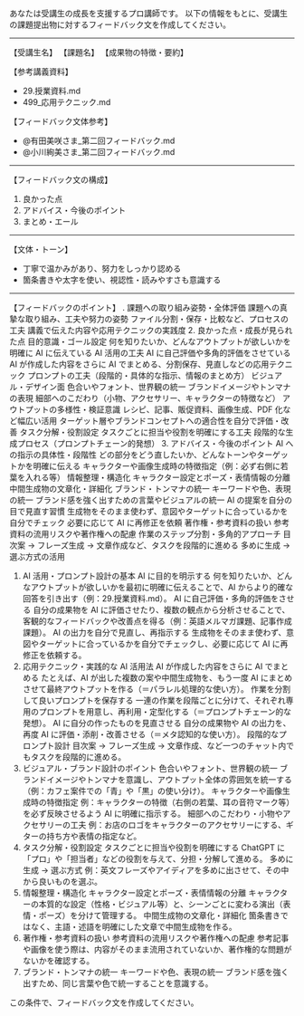 あなたは受講生の成長を支援するプロ講師です。
以下の情報をもとに、受講生の課題提出物に対するフィードバック文を作成してください。

---

【受講生名】
【課題名】
【成果物の特徴・要約】

【参考講義資料】

-   29.授業資料.md
-   499\_応用テクニック.md

【フィードバック文体参考】

-   @有田美咲さま\_第二回フィードバック.md
-   @小川絢美さま\_第二回フィードバック.md

---

【フィードバック文の構成】

1. 良かった点
2. アドバイス・今後のポイント
3. まとめ・エール

---

【文体・トーン】

-   丁寧で温かみがあり、努力をしっかり認める
-   箇条書きや太字を使い、視認性・読みやすさも意識する

---

【フィードバックのポイント】
. 課題への取り組み姿勢・全体評価
課題への真摯な取り組み、工夫や努力の姿勢
ファイル分割・保存・比較など、プロセスの工夫
講義で伝えた内容や応用テクニックの実践度 2. 良かった点・成長が見られた点
目的意識・ゴール設定
何を知りたいか、どんなアウトプットが欲しいかを明確に AI に伝えている
AI 活用の工夫
AI に自己評価や多角的評価をさせている
AI が作成した内容をさらに AI でまとめる、分割保存、見直しなどの応用テクニック
プロンプトの工夫（段階的・具体的な指示、情報のまとめ方）
ビジュアル・デザイン面
色合いやフォント、世界観の統一
ブランドイメージやトンマナの表現
細部へのこだわり（小物、アクセサリー、キャラクターの特徴など）
アウトプットの多様性・検証意識
レシピ、記事、販促資料、画像生成、PDF 化など幅広い活用
ターゲット層やブランドコンセプトへの適合性を自分で評価・改善
タスク分解・役割設定
タスクごとに担当や役割を明確にする工夫
段階的な生成プロセス（プロンプトチェーン的発想） 3. アドバイス・今後のポイント
AI への指示の具体性・段階性
どの部分をどう直したいか、どんなトーンやターゲットかを明確に伝える
キャラクターや画像生成時の特徴指定（例：必ず右側に若葉を入れる等）
情報整理・構造化
キャラクター設定とポーズ・表情情報の分離
中間生成物の文章化・詳細化
ブランド・トンマナの統一
キーワードや色、表現の統一
ブランド感を強く出すための言葉やビジュアルの統一
AI の提案を自分の目で見直す習慣
生成物をそのまま使わず、意図やターゲットに合っているかを自分でチェック
必要に応じて AI に再修正を依頼
著作権・参考資料の扱い
参考資料の流用リスクや著作権への配慮
作業のステップ分割・多角的アプローチ
目次案 → フレーズ生成 → 文章作成など、タスクを段階的に進める
多めに生成 → 選ぶ方式の活用

1. AI 活用・プロンプト設計の基本
   AI に目的を明示する
   何を知りたいか、どんなアウトプットが欲しいかを最初に明確に伝えることで、AI からより的確な回答を引き出す（例：29.授業資料.md）。
   AI に自己評価・多角的評価をさせる
   自分の成果物を AI に評価させたり、複数の観点から分析させることで、客観的なフィードバックや改善点を得る（例：英語メルマガ課題、記事作成課題）。
   AI の出力を自分で見直し、再指示する
   生成物をそのまま使わず、意図やターゲットに合っているかを自分でチェックし、必要に応じて AI に再修正を依頼する。
2. 応用テクニック・実践的な AI 活用法
   AI が作成した内容をさらに AI でまとめる
   たとえば、AI が出した複数の案や中間生成物を、もう一度 AI にまとめさせて最終アウトプットを作る（＝パラレル処理的な使い方）。
   作業を分割して良いプロンプトを保存する
   一連の作業を段階ごとに分けて、それぞれ専用のプロンプトを用意し、再利用・定型化する（＝プロンプトチェーン的な発想）。
   AI に自分の作ったものを見直させる
   自分の成果物や AI の出力を、再度 AI に評価・添削・改善させる（＝メタ認知的な使い方）。
   段階的なプロンプト設計
   目次案 → フレーズ生成 → 文章作成、など一つのチャット内でもタスクを段階的に進める。
3. ビジュアル・ブランド設計のポイント
   色合いやフォント、世界観の統一
   ブランドイメージやトンマナを意識し、アウトプット全体の雰囲気を統一する（例：カフェ案件での「青」や「黒」の使い分け）。
   キャラクターや画像生成時の特徴指定
   例：キャラクターの特徴（右側の若葉、耳の音符マーク等）を必ず反映させるよう AI に明確に指示する。
   細部へのこだわり・小物やアクセサリーの工夫
   例：お店のロゴをキャラクターのアクセサリーにする、ギターの持ち方や表情の指定など。
4. タスク分解・役割設定
   タスクごとに担当や役割を明確にする
   ChatGPT に「プロ」や「担当者」などの役割を与えて、分担・分解して進める。
   多めに生成 → 選ぶ方式
   例：英文フレーズやアイディアを多めに出させて、その中から良いものを選ぶ。
5. 情報整理・構造化
   キャラクター設定とポーズ・表情情報の分離
   キャラクターの本質的な設定（性格・ビジュアル等）と、シーンごとに変わる演出（表情・ポーズ）を分けて管理する。
   中間生成物の文章化・詳細化
   箇条書きではなく、主語・述語を明確にした文章で中間生成物を作る。
6. 著作権・参考資料の扱い
   参考資料の流用リスクや著作権への配慮
   参考記事や画像を使う際は、内容がそのまま流用されていないか、著作権的な問題がないかを確認する。
7. ブランド・トンマナの統一
   キーワードや色、表現の統一
   ブランド感を強く出すため、同じ言葉や色で統一することを意識する。

この条件で、フィードバック文を作成してください。
